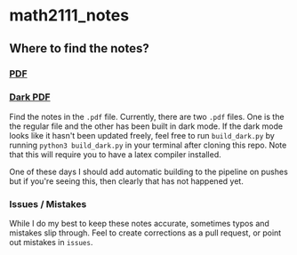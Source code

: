 # math2111_notes

## Where to find the notes?

### [PDF](math2111.pdf)
### [Dark PDF](math2111_dark.pdf)

Find the notes in the `.pdf` file. Currently, there are two `.pdf` files. One is the the regular file and the other has been built in dark mode.
If the dark mode looks like it hasn't been updated freely, feel free to run `build_dark.py` by running `python3 build_dark.py` in your terminal after cloning this repo. Note that this will require you to have a latex compiler installed.

One of these days I should add automatic building to the pipeline on pushes but if you're seeing this, then clearly that has not happened yet.


### Issues / Mistakes

While I do my best to keep these notes accurate, sometimes typos and mistakes slip through. Feel to create corrections as a pull request, or point out mistakes in `issues`.



